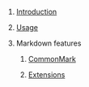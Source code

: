 
1. [Introduction](intro.md)

2. [Usage](usage.md)

3. Markdown features

    1. [CommonMark](commonmark.md)

    2. [Extensions](extensions.md)

